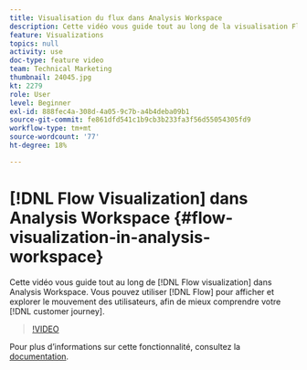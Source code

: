 ```yaml
---
title: Visualisation du flux dans Analysis Workspace
description: Cette vidéo vous guide tout au long de la visualisation Flux dans Analysis Workspace. Vous pouvez utiliser Flux pour afficher et explorer le mouvement des utilisateurs afin de mieux comprendre le parcours de vos clients.
feature: Visualizations
topics: null
activity: use
doc-type: feature video
team: Technical Marketing
thumbnail: 24045.jpg
kt: 2279
role: User
level: Beginner
exl-id: 888fec4a-308d-4a05-9c7b-a4b4deba09b1
source-git-commit: fe861dfd541c1b9cb3b233fa3f56d55054305fd9
workflow-type: tm+mt
source-wordcount: '77'
ht-degree: 18%

---
```


# [!DNL Flow Visualization] dans Analysis Workspace {#flow-visualization-in-analysis-workspace}

Cette vidéo vous guide tout au long de [!DNL Flow visualization] dans Analysis Workspace. Vous pouvez utiliser [!DNL Flow] pour afficher et explorer le mouvement des utilisateurs, afin de mieux comprendre votre [!DNL customer journey].

>[!VIDEO](https://video.tv.adobe.com/v/24045/?quality=12)

Pour plus dʼinformations sur cette fonctionnalité, consultez la [documentation](https://experienceleague.adobe.com/docs/analytics/analyze/analysis-workspace/visualizations/fallout/fallout-flow.html?lang=en).
